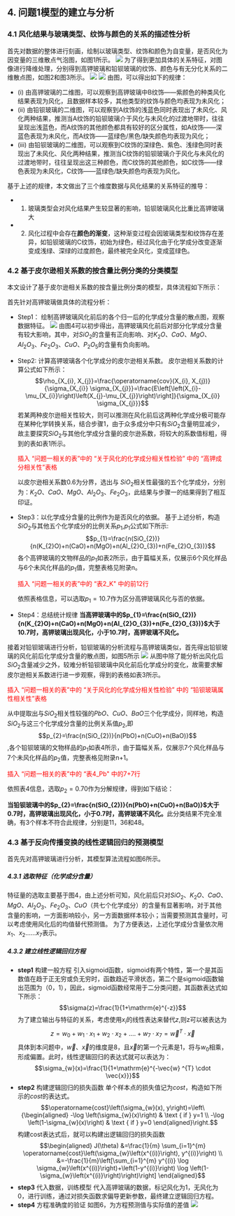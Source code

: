 <style>
    .red{
        color:red;
    }
</style>


## 4. 问题1模型的建立与分析

### 4.1 风化结果与玻璃类型、纹饰与颜色的关系的描述性分析

首先对数据的整体进行刻画，绘制以玻璃类型、纹饰和颜色为自变量，是否风化为因变量的三维散点气泡图，如图1所示。
![](../graph/P13D/yuansu3d.png)
为了得到更加具体的关系特征，对图像进行降维处理，分别得到高钾玻璃和铅钡玻璃的纹饰、颜色与有无分化关系的二维散点图，如图2和图3所示。
![](../graph/P13Dgai/leixing12.png)
![](../graph/P13Dgai/leixing.png)
由图，可以得出如下的规律：
+ (i) 由高钾玻璃的二维图，可以观察到高钾玻璃中B纹饰——紫颜色的种类风化结果表现为风化，且数据样本较多，其他类型的纹饰与颜色均表现为未风化；
+ (ii) 由铅钡玻璃的二维图，可以观察到A纹饰的浅蓝色同时表现出了未风化、风化两种结果，推测当A纹饰的铅钡玻璃介于风化与未风化的过渡地带时，往往呈现出浅蓝色，而A纹饰的其他颜色都具有较好的区分属性，如A纹饰——深蓝色表现为未风化，而A纹饰——蓝绿色/黑色/缺失颜色均表现为风化；
+ (iii) 由铅钡玻璃的二维图，可以观察到C纹饰的深绿色、紫色、浅绿色同时表现出了未风化、风化两种结果，推测当C纹饰的铅钡玻璃介于风化与未风化的过渡地带时，往往呈现出这三种颜色，而C纹饰的其他颜色，如C纹饰——绿色表现为未风化，C纹饰——蓝绿色/缺失颜色均表现为风化。

基于上述的规律，本文做出了三个维度数据与风化结果的关系特征的推导：
+ 1. 玻璃类型会对风化结果产生较显著的影响，铅钡玻璃风化比重比高钾玻璃大
+ 2. 风化过程中会存在<b>颜色的渐变</b>，这种渐变过程会因玻璃类型和纹饰存在差异，如铅钡玻璃的C纹饰，初始为绿色，经过风化由于化学成分改变逐渐变成浅绿、深绿的过度颜色，最终被完全风化，变成蓝绿色。


### 4.2 基于皮尔逊相关系数的按含量比例分类的分类模型

本文设计了基于皮尔逊相关系数的按含量比例分类的模型，具体流程如下所示：

首先针对高钾玻璃做具体的流程分析：
+ Step1： 绘制高钾玻璃风化前后的各个归一后的化学成分含量的散点图，观察数据特征。
  ![](../graph/q1/q1_2_ka.png)
  由图4可以初步得出，高钾玻璃风化前后对部分化学成分含量有较大影响，其中，对$SiO_{2}$的含量有正向影响、对$K_{2}O$、$CaO$、$MgO$、$Al_{2}O_{3}$、$Fe_{2}O_{3}$、$CuO$、$P_{2}O_{5}$的含量有负向影响。

+ Step2: 计算高钾玻璃各个化学成分的皮尔逊相关系数。
  皮尔逊相关系数的计算公式如下所示：
  $$\rho_{X_{i}, X_{j}}=\frac{\operatorname{cov}(X_{i}, X_{j})}{\sigma_{X_{i}} \sigma_{X_{j}}}=\frac{E\left[\left(X_{i}-\mu_{X_{i}}\right)\left(X_{j}-\mu_{X_{j}}\right)\right]}{\sigma_{X_{i}} \sigma_{X_{j}}}$$
  若某两种皮尔逊相关性较大，则可以推测在风化前后这两种化学成分极可能存在某种化学转换关系，结合步骤1，由于众多成分中只有$SiO_{2}$含量明显减少，故主要探究$SiO_{2}$与其他化学成分含量的皮尔逊系数，将较大的系数值标粗，得到的表如表1所示。

    <p class=red>插入 “问题一相关的表”中的 “关于风化的化学成分相关性检验” 中的 “高钾成分相关性”表格 </p>

  以皮尔逊相关系数0.6为分界，选出与 $SiO_{2}$相关性最强的五个化学成分，分别为：$K_{2}O$、$CaO$、$MgO$、$Al_{2}O_{3}$、$Fe_{2}O_{3}$，此结果与步骤一的结果得到了相互印证。

+ Step3：以化学成分含量的比例作为是否风化的依据。
  基于上述分析，构造$SiO_{2}$与其他五个化学成分的比例关系$p_{1}$,$p_{1}$公式如下所示: 
  $$p_{1}=\frac{n(SiO_{2})}{n(K_{2}O)+n(CaO)+n(MgO)+n(Al_{2}O_{3})+n(Fe_{2}O_{3})}$$
  各个高钾玻璃的文物样品的$p_{1}$如表2所示，由于篇幅关系，仅展示6个风化样品与6个未风化样品的$p_{1}$值，完整表格见附录n。

  <p class=red>插入 “问题一相关的表”中的 “表2_K" 中的前12行 </p>

  依照表格信息，可以选取$p_{1}=10.7$作为区分高钾玻璃风化与否的依据。

 + Step4：总结统计规律
  <b>当高钾玻璃中的$p_{1}=\frac{n(SiO_{2})}{n(K_{2}O)+n(CaO)+n(MgO)+n(Al_{2}O_{3})+n(Fe_{2}O_{3})}$大于10.7时，高钾玻璃出现风化，小于10.7时，高钾玻璃不风化。</b>

  接着对铅钡玻璃进行分析，铅钡玻璃的分析流程与高钾玻璃类似，首先得出铅钡玻璃的风化前后化学成分含量的散点图，如图5所示
  ![](../graph/q1/q1_2_pb.png)
  从图中除了能分析出风化后$SiO_{2}$含量减少之外，较难分析铅钡玻璃中风化前后化学成分的变化，故需要求解皮尔逊相关系数进行进一步观察，得到的表格如表3所示。

   <p class=red>插入 “问题一相关的表”中的 “关于风化的化学成分相关性检验” 中的 “铅钡玻璃属性相关性”表格 </p>

   从中提取出与$SiO_{2}$相关性较强的$PbO$、$CuO$、$BaO$三个化学成分，同样地，构造$SiO_{2}$与这三个化学成分含量的比例关系值$p_{2}$,即
   $$p_{2}=\frac{n(SiO_{2})}{n(PbO)+n(CuO)+n(BaO)}$$,各个铅钡玻璃的文物样品的$p_{1}$如表4所示，由于篇幅关系，仅展示7个风化样品与7个未风化样品的$p_{2}$值，完整表格见附录n+1。

   <p class=red>插入 “问题一相关的表”中的 “表4_Pb" 中的7+7行 </p>

   依照表4信息，选取$p_{2}=0.70$作为分解规律，得到如下结论：

   <b>当铅钡玻璃中的$p_{2}=\frac{n(SiO_{2})}{n(PbO)+n(CuO)+n(BaO)}$大于0.7时，高钾玻璃出现风化，小于0.7时，高钾玻璃不风化。</b>此分类结果不完全准确，有3个样本不符合此规律，分别是11，36和48。

### 4.3 基于反向传播变换的线性逻辑回归的预测模型

  首先先对高钾玻璃进行分析，其模型算法流程如图6所示。

##### 4.3.1 选取特征（化学成分含量）
  特征量的选取主要基于图4，由上述分析可知，风化前后只对$SiO_{2}$、$K_{2}O$、$CaO$、$MgO$、$Al_{2}O_{3}$、$Fe_{2}O_{3}$、$CuO$（共七个化学成分）的含量有显著影响，对于其他含量的影响，一方面影响较小，另一方面数据样本较小；当需要预测其含量时，可以考虑使用风化后的均值替代预测值。
  为了方便表达，上述化学成分含量依次用$x_{1}$、$x_{2}$......$x_{7}$表示。

##### 4.3.2 建立线性逻辑回归方程
   + <b>step1</b> 构建一般方程
  引入sigmoid函数，sigmoid有两个特性，第一个是其函数值在趋于正无穷或负无穷时，函数趋近平滑状态，第二个是sigmoid函数输出范围为（0，1），因此，sigmoid函数经常用于二分类问题，其函数表达式如下所示：
  $$\sigma(z)=\frac{1}{1+\mathrm{e}^{-z}}$$
  为了建立输出与特征的关系，考虑使用$x_{i}$的线性表达来替代$z$,则z可以被表达为
  $$z=w_{0}+w_{1}\cdot x_{1} + w_{2}\cdot x_{2}+....+w_{7} \cdot x_{7} = \vec{w} ^{T} \cdot \vec{x}$$
  具体到本问题中，$\vec{w}$、$\vec{x}$的维度是8，且$\vec{x}$的第一个元素是1，将与$w_{0}$相乘，形成偏置。此时，线性逻辑回归的表达式就可以表达为：
  $$\sigma_{w}(x)=\frac{1}{1+\mathrm{e}^{-\vec{w} ^{T} \cdot \vec{x}}}$$
 + <b>step2</b> 构建逻辑回归的损失函数
  单个样本点的损失值记为$cost$，构造如下所示的$cost$的表达式。
  $$\operatorname{cost}\left(\sigma_{w}(x), y\right)=\left\{\begin{aligned}
-\log \left(\sigma_{w}(x)\right) & \text { if } y=1 \\
-\log \left(1-\sigma_{w}(x)\right) & \text { if } y=0
\end{aligned}\right.$$
  构建cost表达式后，就可以构建出逻辑回归的损失函数
  $$\begin{aligned}
J(\theta) &=\frac{1}{m} \sum_{i=1}^{m} \operatorname{cost}\left(\sigma_{w}\left(x^{(i)}\right), y^{(i)}\right) \\
&=-\frac{1}{m}\left[\sum_{i=1}^{m} y^{(i)} \log \sigma_{w}\left(x^{(i)}\right)+\left(1-y^{(i)}\right) \log \left(1-\sigma_{w}\left(x^{(i)}\right)\right)\right]
\end{aligned}$$
+ <b>step3</b> 代入数据，训练模型
  代入高钾玻璃的数据，标记风化为1，无风化为0，进行训练，通过对损失函数求偏导更新参数，最终建立逻辑回归方程。
+ <b>step4</b> 方程准确度的验证
  如图6，为方程预测值与实际值的差值
  ![](../graph/q1/q1_3_k.png)
  
  
